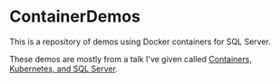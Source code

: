 # ContainerDemos
This is a repository of demos using Docker containers for SQL Server.

These demos are mostly from a talk I've given called [Containers, Kubernetes, and SQL Server](https://voiceofthedba.com/2019/11/21/containers-kubernetes-and-sql-server/).

